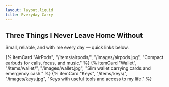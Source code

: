 ```yaml
---
layout: layout.liquid
title: Everyday Carry
---
```


<section class="hero">
  <h1>Three Things I Never Leave Home Without</h1>
  <p class="lead">Small, reliable, and with me every day — quick links below.</p>
</section>

<section class="cards">
  {% itemCard "AirPods", "/items/airpods/", "/images/airpods.jpg", "Compact earbuds for calls, focus, and music." %}
  {% itemCard "Wallet", "/items/wallet/", "/images/wallet.jpg", "Slim wallet carrying cards and emergency cash." %}
  {% itemCard "Keys", "/items/keys/", "/images/keys.jpg", "Keys with useful tools and access to my life." %}
</section>